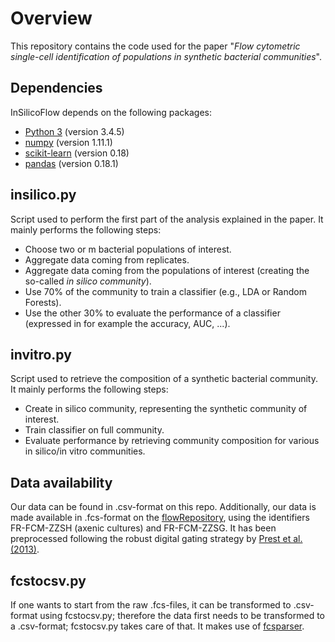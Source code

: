 # Overview

This repository contains the code used for the paper "*Flow cytometric single-cell identification of populations in
synthetic bacterial communities*". 

## Dependencies
InSilicoFlow depends on the following packages: 
- [Python 3](https://www.python.org/) (version 3.4.5)
- [numpy](http://www.numpy.org/) (version 1.11.1)
- [scikit-learn](http://scikit-learn.org/stable/) (version 0.18)
- [pandas](http://pandas.pydata.org/) (version 0.18.1)

## insilico.py
Script used to perform the first part of the analysis explained in the paper. It mainly performs the following steps: 
- Choose two or m bacterial populations of interest. 
- Aggregate data coming from replicates. 
- Aggregate data coming from the populations of interest (creating the so-called *in silico community*). 
- Use 70% of the community to train a classifier (e.g., LDA or Random Forests). 
- Use the other 30% to evaluate the performance of a classifier (expressed in for example the accuracy, AUC, ...). 

## invitro.py
Script used to retrieve the composition of a synthetic bacterial community. It mainly performs the following steps: 
- Create in silico community, representing the synthetic community of interest. 
- Train classifier on full community. 
- Evaluate performance by retrieving community composition for various in silico/in vitro communities. 

## Data availability
Our data can be found in .csv-format on this repo. Additionally, our data is made available in .fcs-format on the [flowRepository](https://flowrepository.org/), 
using the identifiers FR-FCM-ZZSH (axenic cultures) and FR-FCM-ZZSG. It has been preprocessed following the robust digital gating strategy by [Prest et al. (2013)](http://www.sciencedirect.com/science/article/pii/S0043135413008361). 

## fcstocsv.py
If one wants to start from the raw .fcs-files, it can be transformed to .csv-format using fcstocsv.py; therefore the data first needs to be transformed to a .csv-format; fcstocsv.py takes care of that. It makes use of [fcsparser](https://github.com/eyurtsev/fcsparser).  
